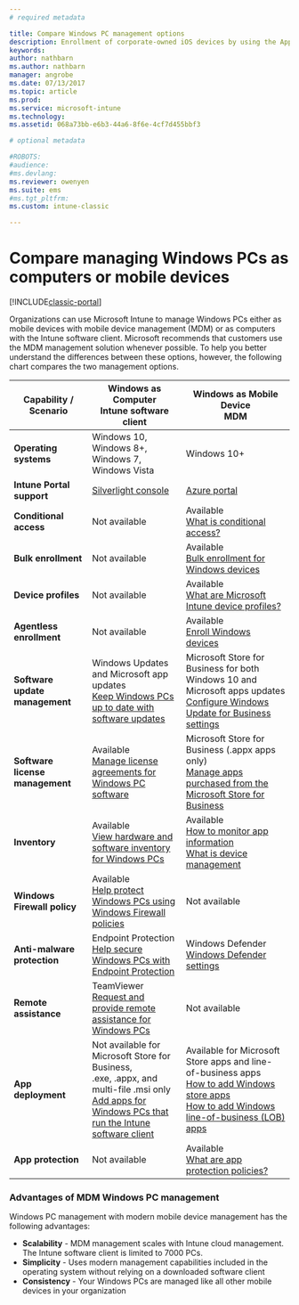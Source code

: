 ```yaml
---
# required metadata

title: Compare Windows PC management options
description: Enrollment of corporate-owned iOS devices by using the Apple Device Enrollment Program (DEP) or Apple Configurator
keywords:
author: nathbarn
ms.author: nathbarn
manager: angrobe
ms.date: 07/13/2017
ms.topic: article
ms.prod:
ms.service: microsoft-intune
ms.technology:
ms.assetid: 068a73bb-e6b3-44a6-8f6e-4cf7d455bbf3

# optional metadata

#ROBOTS:
#audience:
#ms.devlang:
ms.reviewer: owenyen
ms.suite: ems
#ms.tgt_pltfrm:
ms.custom: intune-classic

---
```


# Compare managing Windows PCs as computers or mobile devices

[!INCLUDE[classic-portal](../includes/classic-portal.md)]

Organizations can use Microsoft Intune to manage Windows PCs either as mobile devices with mobile device management (MDM) or as computers with the Intune software client.  Microsoft recommends that customers use the MDM management solution whenever possible. To help you better understand the differences between these options, however, the following chart compares the two management options.

|**Capability / Scenario** |**Windows as Computer**<br>Intune software client | **Windows as Mobile Device**<br>MDM |
|--------------|-------------------------------|-------------------------------|
|**Operating systems** |Windows 10, Windows 8+, Windows 7, Windows Vista | Windows 10+ |
|**Intune Portal support** |[Silverlight console](https://manage.microsoft.com)|[Azure portal](https://portal.azure.com) |
|**Conditional access**|Not available|Available <br>[What is conditional access?](https://docs.microsoft.com/intune-azure/conditional-access/what-is-conditional-access)|
|**Bulk enrollment**|Not available|Available <br>[Bulk enrollment for Windows devices](https://docs.microsoft.com/intune-azure/enroll-devices/bulk-enroll-windows)|
|**Device profiles**|Not available|Available <br>[What are Microsoft Intune device profiles?](https://docs.microsoft.com/intune-azure/configure-devices/what-are-device-profiles)|
|**Agentless enrollment**|Not available |Available<br>[Enroll Windows devices](https://docs.microsoft.com/intune-azure/enroll-devices/enroll-windows-devices)|
|**Software update management**| Windows Updates and Microsoft app updates<br>[Keep Windows PCs up to date with software updates](https://docs.microsoft.com/intune/deploy-use/keep-windows-pcs-up-to-date-with-software-updates-in-microsoft-intune)|Microsoft Store for Business for both Windows 10 and Microsoft apps updates<br> [Configure Windows Update for Business settings](https://docs.microsoft.com/intune-azure/configure-devices/how-to-configure-windows-update-for-business) |
|**Software license management**|Available <br>[Manage license agreements for Windows PC software](https://docs.microsoft.com/intune/deploy-use/manage-license-agreements-for-windows-pc-software-in-microsoft-intune)|Microsoft Store for Business (.appx apps only)<br>[Manage apps purchased from the Microsoft Store for Business](https://docs.microsoft.com/intune-azure/manage-apps/wsfb-apps)|
|**Inventory**|Available <br>[View hardware and software inventory for Windows PCs](https://docs.microsoft.com/intune/deploy-use/view-hardware-and-software-inventory-for-windows-pcs-in-microsoft-intune)|Available <br>[How to monitor app information](https://docs.microsoft.com/intune/apps-monitor)<br>[What is device management](https://docs.microsoft.com/intune/device-management)|
|**Windows Firewall policy**|Available <br>[Help protect Windows PCs using Windows Firewall policies](https://docs.microsoft.com/intune/deploy-use/help-protect-windows-pcs-using-windows-firewall-policies-in-microsoft-intune) |Not available|
|**Anti-malware protection**|Endpoint Protection<br>[Help secure Windows PCs with Endpoint Protection](https://docs.microsoft.com/intune/deploy-use/help-secure-windows-pcs-with-endpoint-protection-for-microsoft-intune)|Windows Defender<br>[Windows Defender settings](https://docs.microsoft.com/intune-azure/configure-devices/custom-for-windows-10#windows-defender-settings)|
|**Remote assistance** |TeamViewer<br>[Request and provide remote assistance for Windows PCs](https://docs.microsoft.com/intune/deploy-use/request-and-provide-remote-assistance-for-windows-pcs-in-microsoft-intune)|Not available |
|**App deployment** | Not available for Microsoft Store for Business,<br>.exe, .appx, and multi-file .msi only<br>[Add apps for Windows PCs that run the Intune software client](https://docs.microsoft.com/intune/deploy-use/add-apps-for-windows-pcs-in-microsoft-intune)|Available for Microsoft Store apps and line-of-business apps<br>[How to add Windows store apps](https://docs.microsoft.com/intune/store-apps-windows)<br>[How to add Windows line-of-business (LOB) apps](https://docs.microsoft.com/intune/lob-apps-windows)|
|**App protection**|Not available|Available <br>[What are app protection policies?](https://docs.microsoft.com/intune-azure/manage-apps/what-is-app-protection-policy)|


### Advantages of MDM Windows PC management
Windows PC management with modern mobile device management has the following advantages:
- **Scalability** - MDM management scales with Intune cloud management. The Intune software client is limited to 7000 PCs.
- **Simplicity** - Uses modern management capabilities included in the operating system without relying on a downloaded software client
- **Consistency** - Your Windows PCs are managed like all other mobile devices in your organization
<!-- - **Cloud optimization** - -->
